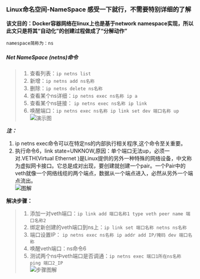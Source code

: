 ### Linux命名空间-NameSpace 感受一下就行，不需要特别详细的了解
**该文目的：Docker容器网络在linux上也是基于network namespace实现，所以此文只是将其“自动化”的创建过程做成了“分解动作”**

 `namespace简称为：ns`

##### Net NameSpace (netns)命令
>1. 查看列表：`ip netns list`  
>2. 新增：`ip netns add ns名称`  
>3. 删除：`ip netns delete ns名称`  
>4. 查看某个ns详细：`ip netns exec ns名称 ip a`   
>5. 查看某个ns链接： `ip netns exec ns名称 ip link`  
>6. 唤醒端口：`ip netns exec ns名称 ip link set dev 端口名称 up`
![演示图](https://github.com/momokanni/docker/blob/master/piture/%E5%BE%AE%E4%BF%A1%E5%9B%BE%E7%89%87_20180915180000.png)

***注：***  
  1. ip netns exec命令可以在特定ns的内部执行相关程序,这个命令至关重要。  
  2. 执行命令6，link state=UNKNOW,原因：单个端口无法up，必须一对.VETH(Virtual Ethernet )是Linux提供的另外一种特殊的网络设备，中文称为虚拟网卡接口。它总是成对出现，要创建就创建一个pair。一个Pair中的veth就像一个网络线缆的两个端点，数据从一个端点进入，必然从另外一个端点流出。  
  ![图解](https://github.com/momokanni/docker/blob/master/piture/%E5%BE%AE%E4%BF%A1%E6%88%AA%E5%9B%BE_20180915182219.png)
  
  **解决步骤：**
>1. 添加一对veth端口：`ip link add 端口名称1 type veth peer name 端口名称2`  
>2. 绑定新创建的veth端口到ns上：`ip link set 端口名称 netns ns名称`  
>3. 端口设置IP： `ip netns exec ns名称 ip addr add IP/掩码 dev 端口名称`  
>4. 唤醒veth端口：ns命令6  
>5. 测试两个ns中veth端口是否调通：`ip netns exec 端口1所在ns名称 ping 端口2_IP`  
![步骤图解](https://github.com/momokanni/docker/blob/master/piture/%E5%BE%AE%E4%BF%A1%E6%88%AA%E5%9B%BE_20180916143141.png)
